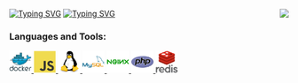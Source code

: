 <img align="right" src="https://media.giphy.com/media/v1.Y2lkPTc5MGI3NjExM3JwbnI3c3BtYnAxd3Z4dGh2NWV1M2QzMmF0ZHNwNDEwcHhhcno5cyZlcD12MV9pbnRlcm5hbF9naWZfYnlfaWQmY3Q9cw/kReKcfrs1YoTmt2AQt/giphy.gif"></img>

  [![Typing SVG](https://readme-typing-svg.herokuapp.com?font=Fira+Code&pause=1000&color=12CD6D&center=true&vCenter=true&random=false&width=476&height=60&lines=Hi+there%2C+I'm+Anastasiia)](https://git.io/typing-svg)
  [![Typing SVG](https://readme-typing-svg.herokuapp.com?font=Fira+Code&pause=1000&color=16C3CD&center=true&vCenter=true&multiline=true&random=false&width=476&height=117&lines=backend+developer)](https://git.io/typing-svg)


<div align="center">
  <h3 align="left">Languages and Tools:</h3>
  <p align="left"> <a href="https://www.docker.com/" target="_blank" rel="noreferrer"> <img src="https://raw.githubusercontent.com/devicons/devicon/master/icons/docker/docker-original-wordmark.svg" alt="docker" width="40" height="40"/> </a> <a href="https://developer.mozilla.org/en-US/docs/Web/JavaScript" target="_blank" rel="noreferrer"> <img src="https://raw.githubusercontent.com/devicons/devicon/master/icons/javascript/javascript-original.svg" alt="javascript" width="40" height="40"/> </a> <a href="https://www.linux.org/" target="_blank" rel="noreferrer"> <img src="https://raw.githubusercontent.com/devicons/devicon/master/icons/linux/linux-original.svg" alt="linux" width="40" height="40"/> </a> <a href="https://www.mysql.com/" target="_blank" rel="noreferrer"> <img src="https://raw.githubusercontent.com/devicons/devicon/master/icons/mysql/mysql-original-wordmark.svg" alt="mysql" width="40" height="40"/> </a> <a href="https://www.nginx.com" target="_blank" rel="noreferrer"> <img src="https://raw.githubusercontent.com/devicons/devicon/master/icons/nginx/nginx-original.svg" alt="nginx" width="40" height="40"/> </a> <a href="https://www.php.net" target="_blank" rel="noreferrer"> <img src="https://raw.githubusercontent.com/devicons/devicon/master/icons/php/php-original.svg" alt="php" width="40" height="40"/> </a> <a href="https://redis.io" target="_blank" rel="noreferrer"> <img src="https://raw.githubusercontent.com/devicons/devicon/master/icons/redis/redis-original-wordmark.svg" alt="redis" width="40" height="40"/> </a> </p>
</div>

